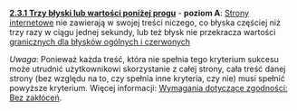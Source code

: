 [**2.3.1 Trzy błyski lub wartości poniżej progu**](https://wcag.lepszyweb.pl/#three-flashes-or-below-threshold) - **poziom A**: <a href="#" data-toggle="tooltip" data-original-title="{{site.data.glossary.strona_internetowa | strip_html | replace: '*', ''}}">Strony internetowe</a> nie zawierają w swojej treści niczego, co błyska częściej niż trzy razy w ciągu jednej sekundy, lub też błysk nie przekracza wartości [granicznych dla błysków ogólnych i czerwonych](https://wcag.irdpl.pl/guidelines/22/#dfn-graniczne-wartosci-dowolnych-blyskow-i-czerwonych-blyskow)

*Uwaga*: Ponieważ każda treść, która nie spełnia tego kryterium sukcesu może utrudnić użytkownikowi skorzystanie z całej strony, cała treść danej strony (bez względu na to, czy spełnia inne kryteria, czy nie) musi spełnić powyższe kryterium. Więcej informacji: [Wymagania dotyczące zgodności: Bez zakłóceń](https://wcag.irdpl.pl/guidelines/22/#cc5).
